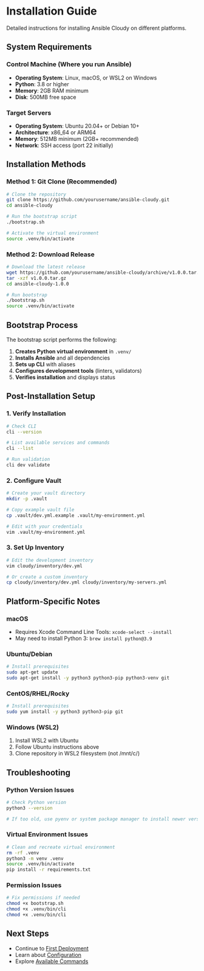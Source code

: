 # Installation Guide

Detailed instructions for installing Ansible Cloudy on different platforms.

## System Requirements

### Control Machine (Where you run Ansible)
- **Operating System**: Linux, macOS, or WSL2 on Windows
- **Python**: 3.8 or higher
- **Memory**: 2GB RAM minimum
- **Disk**: 500MB free space

### Target Servers
- **Operating System**: Ubuntu 20.04+ or Debian 10+
- **Architecture**: x86_64 or ARM64
- **Memory**: 512MB minimum (2GB+ recommended)
- **Network**: SSH access (port 22 initially)

## Installation Methods

### Method 1: Git Clone (Recommended)

```bash
# Clone the repository
git clone https://github.com/yourusername/ansible-cloudy.git
cd ansible-cloudy

# Run the bootstrap script
./bootstrap.sh

# Activate the virtual environment
source .venv/bin/activate
```

### Method 2: Download Release

```bash
# Download the latest release
wget https://github.com/yourusername/ansible-cloudy/archive/v1.0.0.tar.gz
tar -xzf v1.0.0.tar.gz
cd ansible-cloudy-1.0.0

# Run bootstrap
./bootstrap.sh
source .venv/bin/activate
```

## Bootstrap Process

The bootstrap script performs the following:

1. **Creates Python virtual environment** in `.venv/`
2. **Installs Ansible** and all dependencies
3. **Sets up CLI** with aliases
4. **Configures development tools** (linters, validators)
5. **Verifies installation** and displays status

## Post-Installation Setup

### 1. Verify Installation

```bash
# Check CLI
cli --version

# List available services and commands
cli --list

# Run validation
cli dev validate
```

### 2. Configure Vault

```bash
# Create your vault directory
mkdir -p .vault

# Copy example vault file
cp .vault/dev.yml.example .vault/my-environment.yml

# Edit with your credentials
vim .vault/my-environment.yml
```

### 3. Set Up Inventory

```bash
# Edit the development inventory
vim cloudy/inventory/dev.yml

# Or create a custom inventory
cp cloudy/inventory/dev.yml cloudy/inventory/my-servers.yml
```

## Platform-Specific Notes

### macOS

- Requires Xcode Command Line Tools: `xcode-select --install`
- May need to install Python 3: `brew install python@3.9`

### Ubuntu/Debian

```bash
# Install prerequisites
sudo apt-get update
sudo apt-get install -y python3 python3-pip python3-venv git
```

### CentOS/RHEL/Rocky

```bash
# Install prerequisites
sudo yum install -y python3 python3-pip git
```

### Windows (WSL2)

1. Install WSL2 with Ubuntu
2. Follow Ubuntu instructions above
3. Clone repository in WSL2 filesystem (not /mnt/c/)

## Troubleshooting

### Python Version Issues

```bash
# Check Python version
python3 --version

# If too old, use pyenv or system package manager to install newer version
```

### Virtual Environment Issues

```bash
# Clean and recreate virtual environment
rm -rf .venv
python3 -m venv .venv
source .venv/bin/activate
pip install -r requirements.txt
```

### Permission Issues

```bash
# Fix permissions if needed
chmod +x bootstrap.sh
chmod +x .venv/bin/cli
chmod +x .venv/bin/cli
```

## Next Steps

- Continue to [First Deployment](first-deployment.md)
- Learn about [Configuration](../operations/configuration.md)
- Explore [Available Commands](../operations/commands.md)